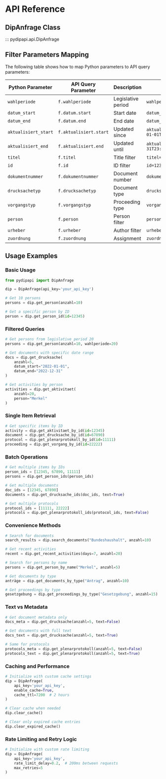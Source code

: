 # API Reference

## DipAnfrage Class

::: pydipapi.api.DipAnfrage

## Filter Parameters Mapping

The following table shows how to map Python parameters to API query parameters:

| Python Parameter | API Query Parameter | Description | Example |
|------------------|-------------------|-------------|---------|
| `wahlperiode` | `f.wahlperiode` | Legislative period | `wahlperiode=20` |
| `datum_start` | `f.datum.start` | Start date | `datum_start="2022-01-01"` |
| `datum_end` | `f.datum.end` | End date | `datum_end="2022-12-31"` |
| `aktualisiert_start` | `f.aktualisiert.start` | Updated since | `aktualisiert_start="2022-01-01T00:00:00"` |
| `aktualisiert_end` | `f.aktualisiert.end` | Updated until | `aktualisiert_end="2022-12-31T23:59:59"` |
| `titel` | `f.titel` | Title filter | `titel="Bundeshaushalt"` |
| `id` | `f.id` | ID filter | `id=12345` |
| `dokumentnummer` | `f.dokumentnummer` | Document number | `dokumentnummer="19/1"` |
| `drucksachetyp` | `f.drucksachetyp` | Document type | `drucksachetyp="Antrag"` |
| `vorgangstyp` | `f.vorgangstyp` | Proceeding type | `vorgangstyp="Gesetzgebung"` |
| `person` | `f.person` | Person filter | `person="Merkel"` |
| `urheber` | `f.urheber` | Author filter | `urheber="CDU/CSU"` |
| `zuordnung` | `f.zuordnung` | Assignment | `zuordnung="BT"` |

## Usage Examples

### Basic Usage
```python
from pydipapi import DipAnfrage

dip = DipAnfrage(api_key='your_api_key')

# Get 10 persons
persons = dip.get_person(anzahl=10)

# Get a specific person by ID
person = dip.get_person_id(id=12345)
```

### Filtered Queries
```python
# Get persons from legislative period 20
persons = dip.get_person(anzahl=10, wahlperiode=20)

# Get documents with specific date range
docs = dip.get_drucksache(
    anzahl=5, 
    datum_start="2022-01-01", 
    datum_end="2022-12-31"
)

# Get activities by person
activities = dip.get_aktivitaet(
    anzahl=20, 
    person="Merkel"
)
```

### Single Item Retrieval
```python
# Get specific items by ID
activity = dip.get_aktivitaet_by_id(id=12345)
document = dip.get_drucksache_by_id(id=67890)
protocol = dip.get_plenarprotokoll_by_id(id=11111)
proceeding = dip.get_vorgang_by_id(id=22222)
```

### Batch Operations
```python
# Get multiple items by IDs
person_ids = [12345, 67890, 11111]
persons = dip.get_person_ids(person_ids)

# Get multiple documents
doc_ids = [12345, 67890]
documents = dip.get_drucksache_ids(doc_ids, text=True)

# Get multiple protocols
protocol_ids = [11111, 22222]
protocols = dip.get_plenarprotokoll_ids(protocol_ids, text=False)
```

### Convenience Methods
```python
# Search for documents
search_results = dip.search_documents("Bundeshaushalt", anzahl=10)

# Get recent activities
recent = dip.get_recent_activities(days=7, anzahl=20)

# Search for persons by name
persons = dip.get_person_by_name("Merkel", anzahl=5)

# Get documents by type
anträge = dip.get_documents_by_type("Antrag", anzahl=10)

# Get proceedings by type
gesetzgebung = dip.get_proceedings_by_type("Gesetzgebung", anzahl=15)
```

### Text vs Metadata
```python
# Get document metadata only
docs_meta = dip.get_drucksache(anzahl=5, text=False)

# Get documents with full text
docs_text = dip.get_drucksache(anzahl=5, text=True)

# Same for protocols
protocols_meta = dip.get_plenarprotokoll(anzahl=5, text=False)
protocols_text = dip.get_plenarprotokoll(anzahl=5, text=True)
```

### Caching and Performance
```python
# Initialize with custom cache settings
dip = DipAnfrage(
    api_key='your_api_key',
    enable_cache=True,
    cache_ttl=7200  # 2 hours
)

# Clear cache when needed
dip.clear_cache()

# Clear only expired cache entries
dip.clear_expired_cache()
```

### Rate Limiting and Retry Logic
```python
# Initialize with custom rate limiting
dip = DipAnfrage(
    api_key='your_api_key',
    rate_limit_delay=0.2,  # 200ms between requests
    max_retries=5
)
``` 